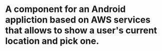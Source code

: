 # A component for an Android appliction based on AWS services that allows to show a user's current location and pick one.
